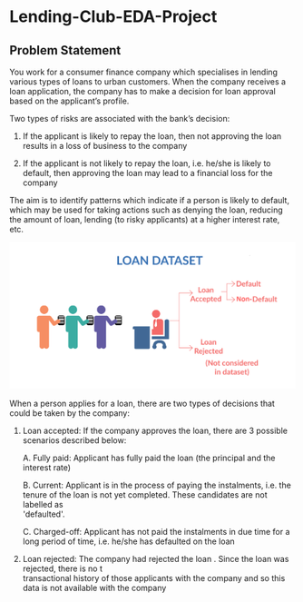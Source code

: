 # Lending-Club-EDA-Project

## Problem Statement 

You work for a consumer finance company which specialises in lending various types of loans to urban customers. When the company receives a loan application, the company has to make a decision for loan approval based on the applicant’s profile. 

Two types of risks are associated with the bank’s decision:

1. If the applicant is likely to repay the loan, then not approving the loan results in a loss of business to the company

2. If the applicant is not likely to repay the loan, i.e. he/she is likely to default, then approving the loan may lead to a financial loss for the company

The aim is to identify patterns which indicate if a person is likely to default, which may be used for taking actions such as denying the loan, reducing the amount of loan, lending (to risky applicants) at a higher interest rate, etc.

![Loan Data Description](Loan_image.png)

When a person applies for a loan, there are two types of decisions that could be taken by the company:

1. Loan accepted: If the company approves the loan, there are 3 possible scenarios described below:

   A. Fully paid: Applicant has fully paid the loan (the principal and the interest rate)
   
   B. Current: Applicant is in the process of paying the instalments, i.e. the tenure of the loan is not yet completed. These candidates are not labelled as    
      'defaulted'.
      
   C. Charged-off: Applicant has not paid the instalments in due time for a long period of time, i.e. he/she has defaulted on the loan
   
2. Loan rejected: The company had rejected the loan . Since the loan was rejected, there is no t  
   transactional history of those applicants with the company and so this data is not available with the company 

